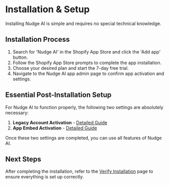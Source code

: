 # Installation & Setup

Installing Nudge AI is simple and requires no special technical knowledge.

## Installation Process

1. Search for 'Nudge AI' in the Shopify App Store and click the 'Add app' button.
2. Follow the Shopify App Store prompts to complete the app installation.
3. Choose your desired plan and start the 7-day free trial.
4. Navigate to the Nudge AI app admin page to confirm app activation and settings.

## Essential Post-Installation Setup

For Nudge AI to function properly, the following two settings are absolutely necessary:

1. **Legacy Account Activation** - [Detailed Guide](../legacy-accounts/index.md)
2. **App Embed Activation** - [Detailed Guide](../app-embed/index.md)

Once these two settings are completed, you can use all features of Nudge AI.

## Next Steps

After completing the installation, refer to the [Verify Installation](../installation-check/index.md) page to ensure everything is set up correctly.
